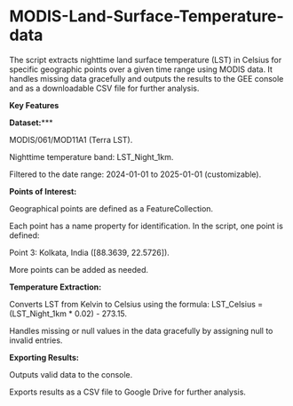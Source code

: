 # MODIS-Land-Surface-Temperature-data
The script extracts nighttime land surface temperature (LST) in Celsius for specific geographic points over a given time range using MODIS data. It handles missing data gracefully and outputs the results to the GEE console and as a downloadable CSV file for further analysis.

**Key Features**

**Dataset:*****

MODIS/061/MOD11A1 (Terra LST).

Nighttime temperature band: LST_Night_1km.

Filtered to the date range: 2024-01-01 to 2025-01-01 (customizable).

**Points of Interest:**

Geographical points are defined as a FeatureCollection.

Each point has a name property for identification. In the script, one point is defined:

Point 3: Kolkata, India ([88.3639, 22.5726]).

More points can be added as needed.

**Temperature Extraction:**

Converts LST from Kelvin to Celsius using the formula:
LST_Celsius = (LST_Night_1km * 0.02) - 273.15.

Handles missing or null values in the data gracefully by assigning null to invalid entries.

**Exporting Results:**

Outputs valid data to the console.

Exports results as a CSV file to Google Drive for further analysis.
